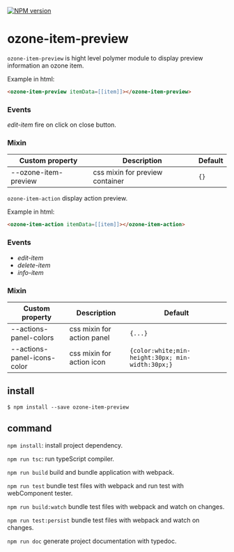 [![NPM version][npm-image]][npm-url] 
#  ozone-item-preview


`ozone-item-preview` is hight level polymer module to display preview information an ozone item.

Example in html:
```html
<ozone-item-preview itemData=[[item]]></ozone-item-preview>
```

### Events

 *edit-item* fire on click on close button.
 
### Mixin
 Custom property | Description | Default
 ----------------|-------------|----------
 --ozone-item-preview | css mixin for preview container | `{}`


`ozone-item-action` display action preview.

Example in html:
```html
<ozone-item-action itemData=[[item]]></ozone-item-action>
```

### Events

* *edit-item*
* *delete-item*
* *info-item*

 ### Mixin
 Custom property | Description | Default
 ----------------|-------------|----------
 --actions-panel-colors | css mixin for action panel | `{...}`
 --actions-panel-icons-color | css mixin for action icon | `{color:white;min-height:30px; min-width:30px;}`

## install
 
 ```
 $ npm install --save ozone-item-preview
 ```
 

[npm-image]: https://badge.fury.io/js/ozone-item-preview.svg
[npm-url]: https://npmjs.org/package/ozone-item-preview

## command

`npm install`: install project dependency.

`npm run tsc`: run typeScript compiler.

`npm run build` build and bundle application with webpack.

`npm run test` bundle test files with webpack and run test with webComponent tester.

`npm run build:watch` bundle test files with webpack and watch on changes.

`npm run test:persist` bundle test files with webpack and watch on changes.

`npm run doc` generate project documentation with typedoc.
